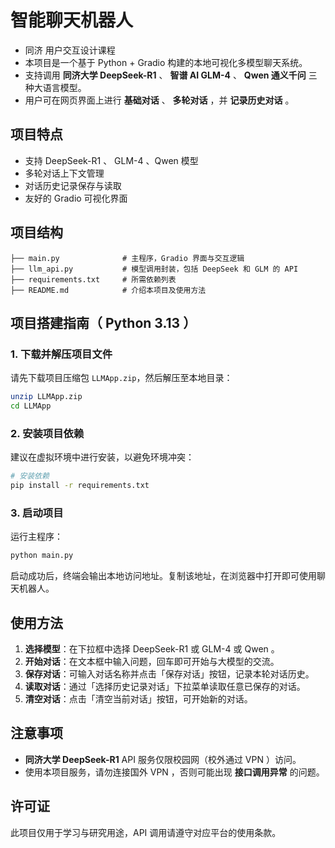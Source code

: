 # 智能聊天机器人
- 同济 用户交互设计课程
- 本项目是一个基于 Python + Gradio 构建的本地可视化多模型聊天系统。
- 支持调用 **同济大学 DeepSeek-R1** 、 **智谱 AI GLM-4** 、 **Qwen 通义千问** 三种大语言模型。
- 用户可在网页界面上进行 **基础对话** 、 **多轮对话** ，并 **记录历史对话** 。


## 项目特点

- 支持 DeepSeek-R1 、 GLM-4 、Qwen 模型
- 多轮对话上下文管理
- 对话历史记录保存与读取
- 友好的 Gradio 可视化界面

## 项目结构

```
├── main.py              # 主程序，Gradio 界面与交互逻辑
├── llm_api.py           # 模型调用封装，包括 DeepSeek 和 GLM 的 API
├── requirements.txt     # 所需依赖列表
├── README.md            # 介绍本项目及使用方法
```

## 项目搭建指南（ Python 3.13 ）

### 1. 下载并解压项目文件

请先下载项目压缩包 `LLMApp.zip`，然后解压至本地目录：

```bash
unzip LLMApp.zip
cd LLMApp
```

### 2. 安装项目依赖

建议在虚拟环境中进行安装，以避免环境冲突：

```bash
# 安装依赖
pip install -r requirements.txt
```

### 3. 启动项目

运行主程序：

```bash
python main.py
```

启动成功后，终端会输出本地访问地址。复制该地址，在浏览器中打开即可使用聊天机器人。


## 使用方法

1. **选择模型**：在下拉框中选择 DeepSeek-R1 或 GLM-4 或 Qwen 。
2. **开始对话**：在文本框中输入问题，回车即可开始与大模型的交流。
3. **保存对话**：可输入对话名称并点击「保存对话」按钮，记录本轮对话历史。
4. **读取对话**：通过「选择历史记录对话」下拉菜单读取任意已保存的对话。
5. **清空对话**：点击「清空当前对话」按钮，可开始新的对话。

## 注意事项

- **同济大学 DeepSeek-R1** API 服务仅限校园网（校外通过 VPN ）访问。
- 使用本项目服务，请勿连接国外 VPN ，否则可能出现 **接口调用异常** 的问题。


## 许可证

此项目仅用于学习与研究用途，API 调用请遵守对应平台的使用条款。

